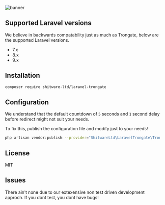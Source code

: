 ![banner](https://banners.beyondco.de/Laravel%20Trongate.png?theme=dark&packageManager=composer+require&packageName=shitware-ltd%2Flaravel-trongate&pattern=architect&style=style_1&description=A+Trongate+adapter+for+Laravel.&md=1&showWatermark=0&fontSize=100px&images=https%3A%2F%2Flaravel.com%2Fimg%2Flogomark.min.svg)

## Supported Laravel versions

We believe in backwards compatability just as much as Trongate, below are the supported Laravel versions.

- 7.x
- 8.x
- 9.x

## Installation

```bash
composer require shitware-ltd/laravel-trongate
```

## Configuration

We understand that the default countdown of `5` seconds and `1` second delay before redirect might not suit your needs.

To fix this, publish the configuration file and modify just to your needs!

```bash
php artisan vendor:publish --provider="ShitwareLtd\LaravelTrongate\TrongateServiceProvider" --tag="config"
```

## License

MIT

## Issues

There ain't none due to our extexensive non test driven development approch. If you dont test, you dont have bugs!

